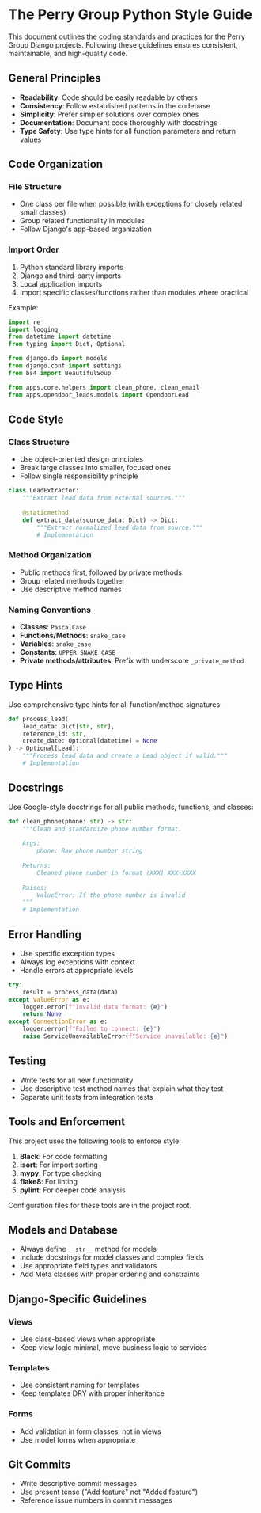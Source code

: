 # The Perry Group Python Style Guide

This document outlines the coding standards and practices for the Perry Group Django projects. Following these guidelines ensures consistent, maintainable, and high-quality code.

## General Principles

- **Readability**: Code should be easily readable by others
- **Consistency**: Follow established patterns in the codebase
- **Simplicity**: Prefer simpler solutions over complex ones
- **Documentation**: Document code thoroughly with docstrings
- **Type Safety**: Use type hints for all function parameters and return values

## Code Organization

### File Structure

- One class per file when possible (with exceptions for closely related small classes)
- Group related functionality in modules
- Follow Django's app-based organization

### Import Order

1. Python standard library imports
2. Django and third-party imports
3. Local application imports
4. Import specific classes/functions rather than modules where practical

Example:
```python
import re
import logging
from datetime import datetime
from typing import Dict, Optional

from django.db import models
from django.conf import settings
from bs4 import BeautifulSoup

from apps.core.helpers import clean_phone, clean_email
from apps.opendoor_leads.models import OpendoorLead
```

## Code Style

### Class Structure

- Use object-oriented design principles
- Break large classes into smaller, focused ones
- Follow single responsibility principle

```python
class LeadExtractor:
    """Extract lead data from external sources."""
    
    @staticmethod
    def extract_data(source_data: Dict) -> Dict:
        """Extract normalized lead data from source."""
        # Implementation
```

### Method Organization

- Public methods first, followed by private methods
- Group related methods together
- Use descriptive method names

### Naming Conventions

- **Classes**: `PascalCase`
- **Functions/Methods**: `snake_case`
- **Variables**: `snake_case`
- **Constants**: `UPPER_SNAKE_CASE`
- **Private methods/attributes**: Prefix with underscore `_private_method`

## Type Hints

Use comprehensive type hints for all function/method signatures:

```python
def process_lead(
    lead_data: Dict[str, str], 
    reference_id: str,
    create_date: Optional[datetime] = None
) -> Optional[Lead]:
    """Process lead data and create a Lead object if valid."""
    # Implementation
```

## Docstrings

Use Google-style docstrings for all public methods, functions, and classes:

```python
def clean_phone(phone: str) -> str:
    """Clean and standardize phone number format.
    
    Args:
        phone: Raw phone number string
        
    Returns:
        Cleaned phone number in format (XXX) XXX-XXXX
        
    Raises:
        ValueError: If the phone number is invalid
    """
    # Implementation
```

## Error Handling

- Use specific exception types
- Always log exceptions with context
- Handle errors at appropriate levels

```python
try:
    result = process_data(data)
except ValueError as e:
    logger.error(f"Invalid data format: {e}")
    return None
except ConnectionError as e:
    logger.error(f"Failed to connect: {e}")
    raise ServiceUnavailableError(f"Service unavailable: {e}")
```

## Testing

- Write tests for all new functionality
- Use descriptive test method names that explain what they test
- Separate unit tests from integration tests

## Tools and Enforcement

This project uses the following tools to enforce style:

1. **Black**: For code formatting
2. **isort**: For import sorting
3. **mypy**: For type checking
4. **flake8**: For linting
5. **pylint**: For deeper code analysis

Configuration files for these tools are in the project root.

## Models and Database

- Always define `__str__` method for models
- Include docstrings for model classes and complex fields
- Use appropriate field types and validators
- Add Meta classes with proper ordering and constraints

## Django-Specific Guidelines

### Views
- Use class-based views when appropriate
- Keep view logic minimal, move business logic to services

### Templates
- Use consistent naming for templates
- Keep templates DRY with proper inheritance

### Forms
- Add validation in form classes, not in views
- Use model forms when appropriate

## Git Commits

- Write descriptive commit messages
- Use present tense ("Add feature" not "Added feature")
- Reference issue numbers in commit messages 